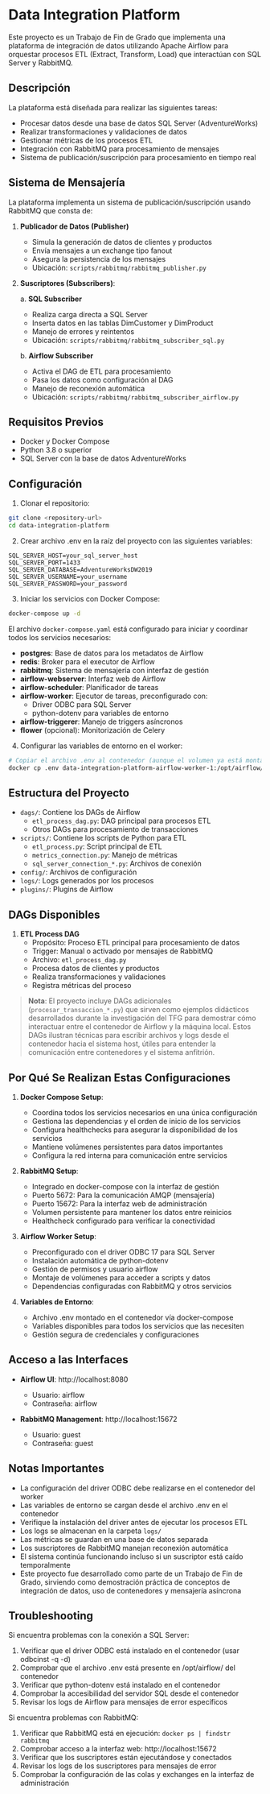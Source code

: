 # Data Integration Platform

Este proyecto es un Trabajo de Fin de Grado que implementa una plataforma de integración de datos utilizando Apache Airflow para orquestar procesos ETL (Extract, Transform, Load) que interactúan con SQL Server y RabbitMQ.

## Descripción

La plataforma está diseñada para realizar las siguientes tareas:
- Procesar datos desde una base de datos SQL Server (AdventureWorks)
- Realizar transformaciones y validaciones de datos
- Gestionar métricas de los procesos ETL
- Integración con RabbitMQ para procesamiento de mensajes
- Sistema de publicación/suscripción para procesamiento en tiempo real

## Sistema de Mensajería

La plataforma implementa un sistema de publicación/suscripción usando RabbitMQ que consta de:

1. **Publicador de Datos (Publisher)**
   - Simula la generación de datos de clientes y productos
   - Envía mensajes a un exchange tipo fanout
   - Asegura la persistencia de los mensajes
   - Ubicación: `scripts/rabbitmq/rabbitmq_publisher.py`

2. **Suscriptores (Subscribers)**:
   
   a. **SQL Subscriber**
   - Realiza carga directa a SQL Server
   - Inserta datos en las tablas DimCustomer y DimProduct
   - Manejo de errores y reintentos
   - Ubicación: `scripts/rabbitmq/rabbitmq_subscriber_sql.py`
   
   b. **Airflow Subscriber**
   - Activa el DAG de ETL para procesamiento
   - Pasa los datos como configuración al DAG
   - Manejo de reconexión automática
   - Ubicación: `scripts/rabbitmq/rabbitmq_subscriber_airflow.py`

## Requisitos Previos

- Docker y Docker Compose
- Python 3.8 o superior
- SQL Server con la base de datos AdventureWorks

## Configuración

1. Clonar el repositorio:
```bash
git clone <repository-url>
cd data-integration-platform
```

2. Crear archivo .env en la raíz del proyecto con las siguientes variables:
```env
SQL_SERVER_HOST=your_sql_server_host
SQL_SERVER_PORT=1433
SQL_SERVER_DATABASE=AdventureWorksDW2019
SQL_SERVER_USERNAME=your_username
SQL_SERVER_PASSWORD=your_password
```

3. Iniciar los servicios con Docker Compose:
```bash
docker-compose up -d
```

El archivo `docker-compose.yaml` está configurado para iniciar y coordinar todos los servicios necesarios:

- **postgres**: Base de datos para los metadatos de Airflow
- **redis**: Broker para el executor de Airflow
- **rabbitmq**: Sistema de mensajería con interfaz de gestión
- **airflow-webserver**: Interfaz web de Airflow
- **airflow-scheduler**: Planificador de tareas
- **airflow-worker**: Ejecutor de tareas, preconfigurado con:
  - Driver ODBC para SQL Server
  - python-dotenv para variables de entorno
- **airflow-triggerer**: Manejo de triggers asíncronos
- **flower** (opcional): Monitorización de Celery

4. Configurar las variables de entorno en el worker:
```bash
# Copiar el archivo .env al contenedor (aunque el volumen ya está montado en docker-compose)
docker cp .env data-integration-platform-airflow-worker-1:/opt/airflow/
```

## Estructura del Proyecto

- `dags/`: Contiene los DAGs de Airflow
  - `etl_process_dag.py`: DAG principal para procesos ETL
  - Otros DAGs para procesamiento de transacciones
- `scripts/`: Contiene los scripts de Python para ETL
  - `etl_process.py`: Script principal de ETL
  - `metrics_connection.py`: Manejo de métricas
  - `sql_server_connection_*.py`: Archivos de conexión
- `config/`: Archivos de configuración
- `logs/`: Logs generados por los procesos
- `plugins/`: Plugins de Airflow

## DAGs Disponibles

1. **ETL Process DAG**
   - Propósito: Proceso ETL principal para procesamiento de datos
   - Trigger: Manual o activado por mensajes de RabbitMQ
   - Archivo: `etl_process_dag.py`
   - Procesa datos de clientes y productos
   - Realiza transformaciones y validaciones
   - Registra métricas del proceso

> **Nota**: El proyecto incluye DAGs adicionales (`procesar_transaccion_*.py`) que sirven como ejemplos didácticos desarrollados durante la investigación del TFG para demostrar cómo interactuar entre el contenedor de Airflow y la máquina local. Estos DAGs ilustran técnicas para escribir archivos y logs desde el contenedor hacia el sistema host, útiles para entender la comunicación entre contenedores y el sistema anfitrión.

## Por Qué Se Realizan Estas Configuraciones

1. **Docker Compose Setup**:
   - Coordina todos los servicios necesarios en una única configuración
   - Gestiona las dependencias y el orden de inicio de los servicios
   - Configura healthchecks para asegurar la disponibilidad de los servicios
   - Mantiene volúmenes persistentes para datos importantes
   - Configura la red interna para comunicación entre servicios

2. **RabbitMQ Setup**:
   - Integrado en docker-compose con la interfaz de gestión
   - Puerto 5672: Para la comunicación AMQP (mensajería)
   - Puerto 15672: Para la interfaz web de administración
   - Volumen persistente para mantener los datos entre reinicios
   - Healthcheck configurado para verificar la conectividad

3. **Airflow Worker Setup**:
   - Preconfigurado con el driver ODBC 17 para SQL Server
   - Instalación automática de python-dotenv
   - Gestión de permisos y usuario airflow
   - Montaje de volúmenes para acceder a scripts y datos
   - Dependencias configuradas con RabbitMQ y otros servicios

4. **Variables de Entorno**:
   - Archivo .env montado en el contenedor vía docker-compose
   - Variables disponibles para todos los servicios que las necesiten
   - Gestión segura de credenciales y configuraciones

## Acceso a las Interfaces

- **Airflow UI**: http://localhost:8080
  - Usuario: airflow
  - Contraseña: airflow

- **RabbitMQ Management**: http://localhost:15672
  - Usuario: guest
  - Contraseña: guest

## Notas Importantes

- La configuración del driver ODBC debe realizarse en el contenedor del worker
- Las variables de entorno se cargan desde el archivo .env en el contenedor
- Verifique la instalación del driver antes de ejecutar los procesos ETL
- Los logs se almacenan en la carpeta `logs/`
- Las métricas se guardan en una base de datos separada
- Los suscriptores de RabbitMQ manejan reconexión automática
- El sistema continúa funcionando incluso si un suscriptor está caído temporalmente
- Este proyecto fue desarrollado como parte de un Trabajo de Fin de Grado, sirviendo como demostración práctica de conceptos de integración de datos, uso de contenedores y mensajería asíncrona

## Troubleshooting

Si encuentra problemas con la conexión a SQL Server:
1. Verificar que el driver ODBC está instalado en el contenedor (usar odbcinst -q -d)
2. Comprobar que el archivo .env está presente en /opt/airflow/ del contenedor
3. Verificar que python-dotenv está instalado en el contenedor
4. Comprobar la accesibilidad del servidor SQL desde el contenedor
5. Revisar los logs de Airflow para mensajes de error específicos

Si encuentra problemas con RabbitMQ:
1. Verificar que RabbitMQ está en ejecución: `docker ps | findstr rabbitmq`
2. Comprobar acceso a la interfaz web: http://localhost:15672
3. Verificar que los suscriptores están ejecutándose y conectados
4. Revisar los logs de los suscriptores para mensajes de error
5. Comprobar la configuración de las colas y exchanges en la interfaz de administración
